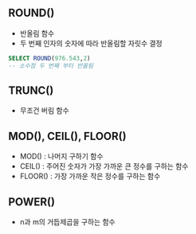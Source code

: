 ## ROUND()
- 반올림 함수
- 두 번째 인자의 숫자에 따라 반올림할 자릿수 결정
 ```sql
 SELECT ROUND(976.543,2)
 -- 소수점 두 번째 부터 반올림
 ```

## TRUNC()
- 무조건 버림 함수

## MOD(), CEIL(), FLOOR()
- MOD() : 나머지 구하기 함수
- CEIL() : 주어진 숫자가 가장 가까운 큰 정수를 구하는 함수
- FLOOR() : 가장 가까운 작은 정수를 구하는 함수

## POWER()
- n과 m의 거듭제곱을 구하는 함수